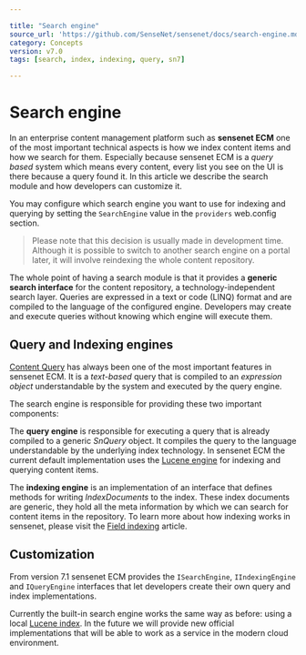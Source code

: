 ```yaml
---

title: "Search engine"
source_url: 'https://github.com/SenseNet/sensenet/docs/search-engine.md'
category: Concepts
version: v7.0
tags: [search, index, indexing, query, sn7]

---
```


# Search engine

In an enterprise content management platform such as **sensenet ECM** one of the most important technical aspects is how we index content items and how we search for them. Especially because sensenet ECM is a *query based* system which means every content, every list you see on the UI is there because a query found it. In this article we describe the search module and how developers can customize it.

You may configure which search engine you want to use for indexing and querying by setting the `SearchEngine` value in the `providers` web.config section. 

> Please note that this decision is usually made in development time. Although it is possible to switch to another search engine on a portal later, it will involve reindexing the whole content repository.

The whole point of having a search module is that it provides a **generic search interface** for the content repository, a technology-independent search layer. Queries are expressed in a text or code (LINQ) format and are compiled to the language of the configured engine. Developers may create and execute queries without knowing which engine will execute them.

## Query and Indexing engines

[Content Query](/docs/content-query.md) has always been one of the most important features in sensenet ECM. It is a *text-based* query that is compiled to an *expression object* understandable by the system and executed by the query engine.

The search engine is responsible for providing these two important components: 

The **query engine** is responsible for executing a query that is already compiled to a generic *SnQuery* object. It compiles the query to the language understandable by the underlying index technology. In sensenet ECM the current default implementation uses the [Lucene engine](https://github.com/SenseNet/sn-search-lucene29) for indexing and querying content items.

The **indexing engine** is an implementation of an interface that defines methods for writing *IndexDocuments* to the index. These index documents are generic, they hold all the meta information by which we can search for content items in the repository. To learn more about how indexing works in sensenet, please visit the [Field indexing](/docs/field-indexing.md) article.

## Customization
From version 7.1 sensenet ECM provides the `ISearchEngine`, `IIndexingEngine` and `IQueryEngine` interfaces that let developers create their own query and index implementations.

Currently the built-in search engine works the same way as before: using a local [Lucene index](https://github.com/SenseNet/sn-search-lucene29). In the future we will provide new official implementations that will be able to work as a service in the modern cloud environment.